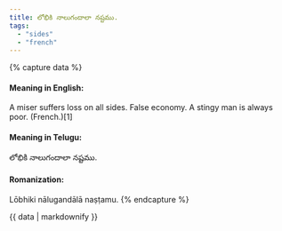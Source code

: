 ```yaml
---
title: లోభికి నాలుగందాలా నష్టము.
tags:
  - "sides"
  - "french"
---
```


{% capture data %}
#### Meaning in English:
A miser suffers loss on all sides.
False economy.
A stingy man is always poor. (French.)[1]

#### Meaning in Telugu:
లోభికి నాలుగందాలా నష్టము.

#### Romanization:
Lōbhiki nālugandālā naṣṭamu.
{% endcapture %}

{{ data | markdownify }}

